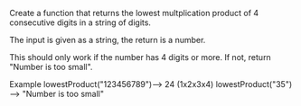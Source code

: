 Create a function that returns the lowest multplication product of 4 consecutive digits in a string of digits.

The input is given as a string, the return is a number.

This should only work if the number has 4 digits or more. If not, return "Number is too small".

Example
lowestProduct("123456789")--> 24 (1x2x3x4)
lowestProduct("35") --> "Number is too small"